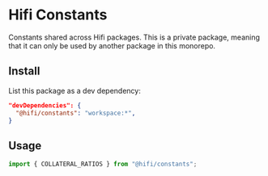 # Hifi Constants

Constants shared across Hifi packages. This is a private package, meaning that it can only be used by another package
in this monorepo.

## Install

List this package as a dev dependency:

```json
"devDependencies": {
  "@hifi/constants": "workspace:*",
}
```

## Usage

```ts
import { COLLATERAL_RATIOS } from "@hifi/constants";
```
